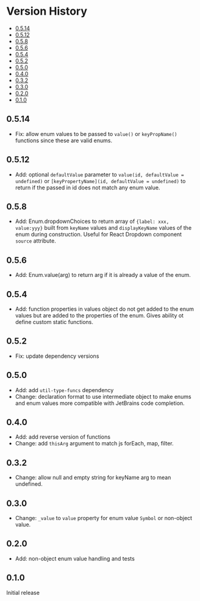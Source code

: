 # Version History

[TOC]: # " "

- [0.5.14](#0514)
- [0.5.12](#0512)
- [0.5.8](#058)
- [0.5.6](#056)
- [0.5.4](#054)
- [0.5.2](#052)
- [0.5.0](#050)
- [0.4.0](#040)
- [0.3.2](#032)
- [0.3.0](#030)
- [0.2.0](#020)
- [0.1.0](#010)


## 0.5.14

* Fix: allow enum values to be passed to `value()` or `keyPropName()` functions since these are
  valid enums.

## 0.5.12

* Add: optional `defaultValue` parameter to `value(id, defaultValue = undefined)` or
  `[keyPropertyName](id, defaultValue = undefined)` to return if the passed in id does not match
  any enum value.

## 0.5.8

* Add: Enum.dropdownChoices to return array of `{label: xxx, value:yyy}` built from `keyName`
  values and `displayKeyName` values of the enum during construction. Useful for React Dropdown
  component `source` attribute.

## 0.5.6

* Add: Enum.value(arg) to return arg if it is already a value of the enum.

## 0.5.4

* Add: function properties in values object do not get added to the enum values but are added to
  the properties of the enum. Gives ability ot define custom static functions.

## 0.5.2

* Fix: update dependency versions

## 0.5.0

* Add: add `util-type-funcs` dependency
* Change: declaration format to use intermediate object to make enums and enum values more
  compatible with JetBrains code completion.

## 0.4.0

* Add: add reverse version of functions
* Change: add `thisArg` argument to match js forEach, map, filter.

## 0.3.2

* Change: allow null and empty string for keyName arg to mean undefined.

## 0.3.0

* Change: `_value` to `value` property for enum value `Symbol` or non-object value.

## 0.2.0

* Add: non-object enum value handling and tests

## 0.1.0

Initial release
